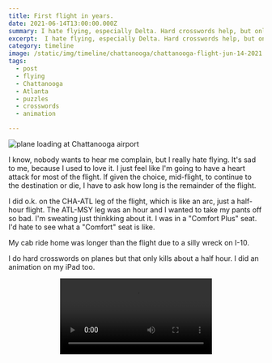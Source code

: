 ```yaml
---
title: First flight in years.
date: 2021-06-14T13:00:00.000Z
summary: I hate flying, especially Delta. Hard crosswords help, but only to a degree.
excerpt:  I hate flying, especially Delta. Hard crosswords help, but only to a degree.
category: timeline
image: /static/img/timeline/chattanooga/chattanooga-flight-jun-14-2021.jpg
tags:
  - post 
  - flying
  - Chattanooga
  - Atlanta
  - puzzles
  - crosswords
  - animation

---
```


![plane loading at Chattanooga airport](/static/img/timelin/chattanooga/chattanooga-flight-jun-14-2021.jpg "plane loading at Chattanooga airport")

I know, nobody wants to hear me complain, but I really hate flying. It's sad to me, because I used to love it.
I just feel like I'm going to have a heart attack for most of the flight. If given the choice, mid-flight, to continue to the destination or die, I have to ask how long is the remainder of the flight.

I did o.k. on the CHA-ATL leg of the flight, which is like an arc, just a half-hour flight. The ATL-MSY leg was an hour and I wanted to take my pants off so bad. I'm sweating just thinkking about it. I was in a "Comfort Plus" seat. I'd hate to see what a "Comfort" seat is like.

My cab ride home was longer than the flight due to a silly wreck on I-10.

I do hard crosswords on planes but that only kills about a half hour. I did an animation on my iPad too.

<div style="width: 100%; max-width:  1200px; text-align: center;">
<video controls loop>
  <source type="video/mp4" src="/static/img/animations/mp4s/Airplane-Animation-jun-14-2021.mp4"></source>
  <p>Your browser does not support the video element.</p>
</video>
</div>

